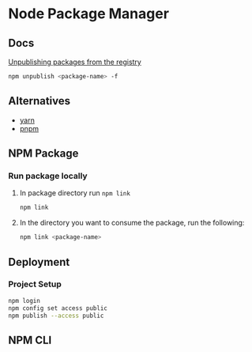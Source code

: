 # Node Package Manager


## Docs

[Unpublishing packages from the registry](https://docs.npmjs.com/unpublishing-packages-from-the-registry)

```bash
npm unpublish <package-name> -f
```

## Alternatives

* [yarn](https://yarnpkg.com/)
* [pnpm](https://pnpm.js.org/)


## NPM Package

### Run package locally

1. In package directory run `npm link`

   ```bash
   npm link
   ```

2. In the directory you want to consume the package, run the following:

   ```bash
   npm link <package-name>
   ```

## Deployment

### Project Setup

```bash
npm login
npm config set access public
npm publish --access public
```

## NPM CLI



